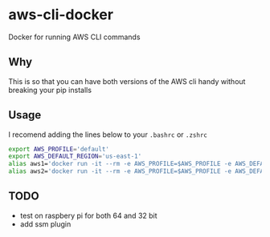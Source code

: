 # aws-cli-docker
Docker for running AWS CLI commands

## Why

This is so that you can have both versions of the AWS cli handy without breaking your pip installs

## Usage

I recomend adding the lines below to your `.bashrc` or `.zshrc`

``` bash
export AWS_PROFILE='default'
export AWS_DEFAULT_REGION='us-east-1'
alias aws1='docker run -it --rm -e AWS_PROFILE=$AWS_PROFILE -e AWS_DEFAULT_REGION=$AWS_DEFAULT_REGION -v $HOME/.aws:/root/.aws pwed/awscli:1 aws'
alias aws2='docker run -it --rm -e AWS_PROFILE=$AWS_PROFILE -e AWS_DEFAULT_REGION=$AWS_DEFAULT_REGION -v $HOME/.aws:/root/.aws pwed/awscli:2 aws'
```

## TODO

- test on raspbery pi for both 64 and 32 bit
- add ssm plugin
